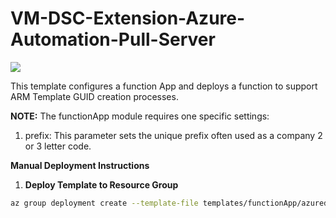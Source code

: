 # VM-DSC-Extension-Azure-Automation-Pull-Server

<a href="https://portal.azure.com/#create/Microsoft.Template/uri/https%3A%2F%2Fraw.githubusercontent.com%2FAzure%2Fdanielscholl%2Fmaster%2Fazure-automation-arm%2Ftemplates%2FfunctionApp%2Fazuredeploy.json" target="_blank">
    <img src="http://azuredeploy.net/deploybutton.png"/>
</a>


This template configures a function App and deploys a function to support ARM Template GUID creation processes.

<b>NOTE:</b> The functionApp module requires one specific settings:

1. prefix: This parameter sets the unique prefix often used as a company 2 or 3 letter code.



__Manual Deployment Instructions__

1. __Deploy Template to Resource Group__

```bash
az group deployment create --template-file templates/functionApp/azuredeploy.json --parameters templates/functionApp/azuredeploy.parameters.json --resource-group automate-demo
```


